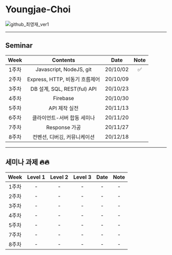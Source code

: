 # Youngjae-Choi

![github_최영재_ver1](https://user-images.githubusercontent.com/29723695/135609771-6f953c9c-77a9-41b8-a6c3-0428b8ee3dc5.png)

---

## Seminar

| Week  |            Contents            |   Date   | Note |
| :---: | :----------------------------: | :------: | :--: |
| 1주차 |    Javascript, NodeJS, git     | 20/10/02 |  ✅   |
| 2주차 | Express, HTTP, 비동기 흐름제어 | 20/10/09 |      |
| 3주차 |  DB 설계, SQL, REST(ful) API   | 20/10/23 |      |
| 4주차 |            Firebase            | 20/10/30 |      |
| 5주차 |         API 제작 실전          | 20/11/13 |      |
| 6주차 |  클라이언트-서버 합동 세미나   | 20/11/20 |      |
| 7주차 |         Response 가공          | 20/11/27 |      |
| 8주차 |  컨벤션, 디버깅, 커뮤니케이션  | 20/12/18 |      |

--------

## 세미나 과제 🔥🔥

| Week  | Level 1 | Level 2 | Level 3 | Date | Note |
| :---: | :-----: | :-----: | :-----: | :--: | :--: |
| 1주차 |    -    |    -    |    -    |  -   |  -   |
| 2주차 |    -    |    -    |    -    |  -   |  -   |
| 3주차 |    -    |    -    |    -    |  -   |  -   |
| 4주차 |    -    |    -    |    -    |  -   |  -   |
| 5주차 |    -    |    -    |    -    |  -   |  -   |
| 7주차 |    -    |    -    |    -    |  -   |  -   |
| 8주차 |    -    |    -    |    -    |  -   |  -   |
